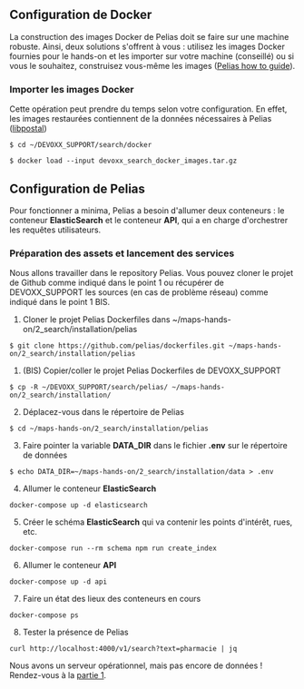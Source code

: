 ## Configuration de Docker
La construction des images Docker de Pelias doit se faire sur une machine robuste. Ainsi, deux solutions s'offrent à vous : utilisez les images Docker fournies pour le hands-on et les importer sur votre machine (conseillé) ou si vous le souhaitez, construisez vous-même les images ([Pelias how to guide](https://pelias.io/install.html)).

### Importer les images Docker
Cette opération peut prendre du temps selon votre configuration. En effet, les images restaurées contiennent de la données nécessaires à Pelias ([libpostal](https://github.com/openvenues/libpostal))
```
$ cd ~/DEVOXX_SUPPORT/search/docker

$ docker load --input devoxx_search_docker_images.tar.gz
```

## Configuration de Pelias
Pour fonctionner a minima, Pelias a besoin d'allumer deux conteneurs : le conteneur __ElasticSearch__ et le conteneur __API__, qui a en charge d'orchestrer les requêtes utilisateurs.

### Préparation des assets et lancement des services
Nous allons travailler dans le repository Pelias. Vous pouvez cloner le projet de Github comme indiqué dans le point 1 ou récupérer de DEVOXX_SUPPORT les sources (en cas de problème réseau) comme indiqué dans le point 1 BIS.

1. Cloner le projet Pelias Dockerfiles dans ~/maps-hands-on/2_search/installation/pelias
```
$ git clone https://github.com/pelias/dockerfiles.git ~/maps-hands-on/2_search/installation/pelias
```
1. (BIS) Copier/coller le projet Pelias Dockerfiles de DEVOXX_SUPPORT
```
$ cp -R ~/DEVOXX_SUPPORT/search/pelias/ ~/maps-hands-on/2_search/installation/
```
2. Déplacez-vous dans le répertoire de Pelias
```
$ cd ~/maps-hands-on/2_search/installation/pelias
```
3. Faire pointer la variable __DATA_DIR__ dans le fichier __.env__ sur le répertoire de données
```
$ echo DATA_DIR=~/maps-hands-on/2_search/installation/data > .env
```
4. Allumer le conteneur __ElasticSearch__
```
docker-compose up -d elasticsearch
```
5. Créer le schéma __ElasticSearch__ qui va contenir les points d'intérêt, rues, etc.
```
docker-compose run --rm schema npm run create_index
```
6. Allumer le conteneur __API__
```
docker-compose up -d api
```
7. Faire un état des lieux des conteneurs en cours
```
docker-compose ps
```
8. Tester la présence de Pelias
```
curl http://localhost:4000/v1/search?text=pharmacie | jq
```
Nous avons un serveur opérationnel, mais pas encore de données ! Rendez-vous à la [partie 1](../part1).